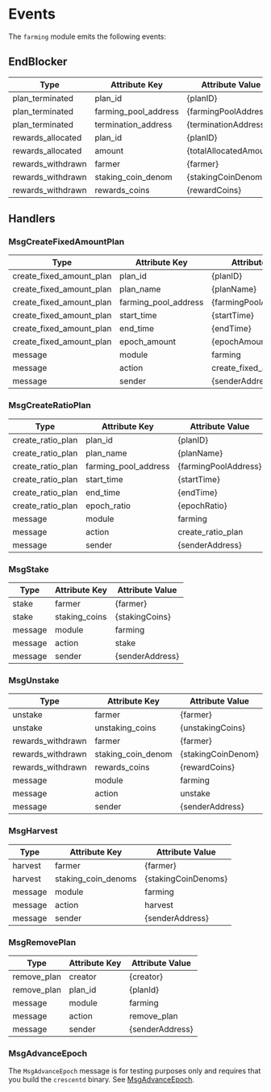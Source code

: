 <!-- order: 6 -->

# Events

The `farming` module emits the following events:

## EndBlocker

| Type              | Attribute Key        | Attribute Value        |
|-------------------|----------------------|------------------------|
| plan_terminated   | plan_id              | {planID}               |
| plan_terminated   | farming_pool_address | {farmingPoolAddress}   |
| plan_terminated   | termination_address  | {terminationAddress}   |
| rewards_allocated | plan_id              | {planID}               |
| rewards_allocated | amount               | {totalAllocatedAmount} |
| rewards_withdrawn | farmer               | {farmer}               |
| rewards_withdrawn | staking_coin_denom   | {stakingCoinDenom}     |
| rewards_withdrawn | rewards_coins        | {rewardCoins}          |

## Handlers

### MsgCreateFixedAmountPlan

| Type                     | Attribute Key        | Attribute Value          |
|--------------------------|----------------------|--------------------------|
| create_fixed_amount_plan | plan_id              | {planID}                 |
| create_fixed_amount_plan | plan_name            | {planName}               |
| create_fixed_amount_plan | farming_pool_address | {farmingPoolAddress}     |
| create_fixed_amount_plan | start_time           | {startTime}              |
| create_fixed_amount_plan | end_time             | {endTime}                |
| create_fixed_amount_plan | epoch_amount         | {epochAmount}            |
| message                  | module               | farming                  |
| message                  | action               | create_fixed_amount_plan |
| message                  | sender               | {senderAddress}          |

### MsgCreateRatioPlan

| Type              | Attribute Key        | Attribute Value      |
|-------------------|----------------------|----------------------|
| create_ratio_plan | plan_id              | {planID}             |
| create_ratio_plan | plan_name            | {planName}           |
| create_ratio_plan | farming_pool_address | {farmingPoolAddress} |
| create_ratio_plan | start_time           | {startTime}          |
| create_ratio_plan | end_time             | {endTime}            |
| create_ratio_plan | epoch_ratio          | {epochRatio}         |
| message           | module               | farming              |
| message           | action               | create_ratio_plan    |
| message           | sender               | {senderAddress}      |

### MsgStake

| Type    | Attribute Key | Attribute Value |
|---------|---------------|-----------------|
| stake   | farmer        | {farmer}        |
| stake   | staking_coins | {stakingCoins}  | 
| message | module        | farming         |
| message | action        | stake           |
| message | sender        | {senderAddress} |

### MsgUnstake

| Type              | Attribute Key      | Attribute Value    |
|-------------------|--------------------|--------------------|
| unstake           | farmer             | {farmer}           |
| unstake           | unstaking_coins    | {unstakingCoins}   |
| rewards_withdrawn | farmer             | {farmer}           |
| rewards_withdrawn | staking_coin_denom | {stakingCoinDenom} |
| rewards_withdrawn | rewards_coins      | {rewardCoins}      |
| message           | module             | farming            |
| message           | action             | unstake            |
| message           | sender             | {senderAddress}    |

### MsgHarvest

| Type    | Attribute Key       | Attribute Value     |
|---------|---------------------|---------------------|
| harvest | farmer              | {farmer}            |
| harvest | staking_coin_denoms | {stakingCoinDenoms} |
| message | module              | farming             |
| message | action              | harvest             |
| message | sender              | {senderAddress}     |

### MsgRemovePlan

| Type        | Attribute Key | Attribute Value |
|-------------|---------------|-----------------|
| remove_plan | creator       | {creator}       |
| remove_plan | plan_id       | {planId}        |
| message     | module        | farming         |
| message     | action        | remove_plan     |
| message     | sender        | {senderAddress} |

### MsgAdvanceEpoch

The `MsgAdvanceEpoch` message is for testing purposes only and requires that you build the `crescentd` binary. See [MsgAdvanceEpoch](04_messages.md#MsgAdvanceEpoch).
